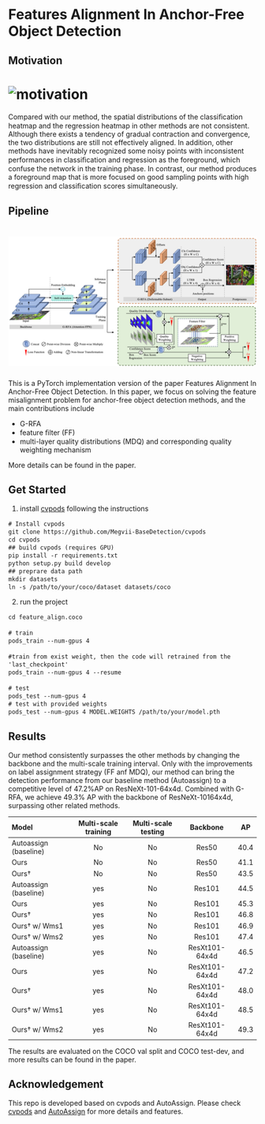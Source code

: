 # Features Alignment In Anchor-Free Object Detection

## Motivation
# ![motivation](./docs/motivation.png)
Compared with our method, the spatial distributions of the classiﬁcation heatmap and the regression heatmap in other methods are not consistent. Although there exists a tendency of gradual contraction and convergence, the two distributions are still not effectively aligned. In addition, other methods have inevitably recognized some noisy points with inconsistent performances in classiﬁcation and regression as the foreground, which confuse the network in the training phase. In contrast, our method produces a foreground map that is more focused on good sampling points with high regression and classiﬁcation scores simultaneously.

## Pipeline
# ![pipeline](./docs/pipeline.png)

This is a PyTorch implementation version of the paper Features Alignment In Anchor-Free Object Detection. In this paper, we focus on solving the feature misalignment problem for anchor-free object detection methods, and the main contributions include
- G-RFA
- feature ﬁlter (FF)
- multi-layer quality distributions (MDQ) and corresponding quality weighting mechanism

More details can be found in the paper.
## Get Started

1. install [cvpods](https://github.com/Megvii-BaseDetection/cvpods) following the instructions

```shell
# Install cvpods
git clone https://github.com/Megvii-BaseDetection/cvpods
cd cvpods 
## build cvpods (requires GPU)
pip install -r requirements.txt
python setup.py build develop
## preprare data path
mkdir datasets
ln -s /path/to/your/coco/dataset datasets/coco
```

2. run the project

```shell
cd feature_align.coco

# train
pods_train --num-gpus 4

#train from exist weight, then the code will retrained from the 'last_checkpoint'
pods_train --num-gpus 4 --resume

# test
pods_test --num-gpus 4
# test with provided weights
pods_test --num-gpus 4 MODEL.WEIGHTS /path/to/your/model.pth
```



## Results
Our method consistently surpasses the other methods by changing the backbone and the multi-scale training interval. Only with the improvements on label assignment strategy (FF anf MDQ), our method can bring the detection performance from our baseline method (Autoassign) to a competitive level of 47.2\%AP on ResNeXt-101-64x4d. Combined with G-RFA, we achieve 49.3\% AP with the backbone of ResNeXt-10164x4d, surpassing other related methods.

| Model | Multi-scale training | Multi-scale testing | Backbone | AP |
|:--- |:--------------------:|:--------------------:|:-----------------:|:-------:|
| Autoassign (baseline) | No | No | Res50 | 40.4 |
| Ours | No | No | Res50 | 41.1 |
| Ours† | No | No | Res50 | 43.5 |
| Autoassign (baseline) | yes | No | Res101 | 44.5 |
| Ours | yes | No | Res101 | 45.3 |
| Ours† | yes | No | Res101 | 46.8 |
| Ours† w/ Wms1 | yes | No | Res101 | 46.9 |
| Ours† w/ Wms2 | yes | No | Res101 | 47.4 |
| Autoassign (baseline) | yes | No | ResXt101-64x4d| 46.5 |
| Ours | yes | No | ResXt101-64x4d | 47.2 |
| Ours† | yes | No | ResXt101-64x4d | 48.0 |
| Ours† w/ Wms1 | yes | No | ResXt101-64x4d | 48.5 |
| Ours† w/ Wms2 | yes | No | ResXt101-64x4d | 49.3 |

The results are evaluated on the COCO val split and COCO test-dev, and more results can be found in the paper.

## Acknowledgement

This repo is developed based on cvpods and AutoAssign. Please check [cvpods](https://github.com/Megvii-BaseDetection/cvpods) and [AutoAssign](https://github.com/Megvii-BaseDetection/AutoAssign) for more details and features.

